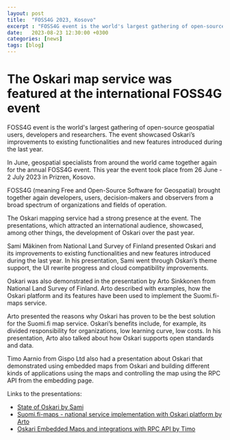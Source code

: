 ```yaml
---
layout: post
title:  "FOSS4G 2023, Kosovo"
excerpt : "FOSS4G event is the world's largest gathering of open-source geospatial users, developers and researchers. The event showcased Oskari’s improvements to existing functionalities and new features introduced during the last year."
date:   2023-08-23 12:30:00 +0300
categories: [news]
tags: [blog]
---
```

# The Oskari map service was featured at the international FOSS4G event

FOSS4G event is the world's largest gathering of open-source geospatial users, developers and researchers. The event showcased Oskari’s improvements to existing functionalities and new features introduced during the last year.

In June, geospatial specialists from around the world came together again for the annual FOSS4G event. This year the event took place from 26 June - 2 July 2023 in Prizren, Kosovo.  

FOSS4G (meaning Free and Open-Source Software for Geospatial) brought together again developers, users, decision-makers and observers from a broad spectrum of organizations and fields of operation. 

The Oskari mapping service had a strong presence at the event. The presentations, which attracted an international audience, showcased, among other things, the development of Oskari over the past year.

Sami Mäkinen from National Land Survey of Finland presented Oskari and its improvements to existing functionalities and new features introduced during the last year. In his presentation, Sami went through Oskari’s theme support, the UI rewrite progress and cloud compatibility improvements. 

Oskari was also demonstrated in the presentation by Arto Sinkkonen from National Land Survey of Finland. Arto described with examples, how the Oskari platform and its features have been used to implement the Suomi.fi-maps service. 

Arto presented the reasons why Oskari has proven to be the best solution for the Suomi.fi map service. Oskari’s benefits include, for example, its divided responsibility for organizations, low learning curve, low costs. In his presentation, Arto also talked about how Oskari supports open standards and data. 

Timo Aarnio from Gispo Ltd also had a presentation about Oskari that demonstrated using embedded maps from Oskari and building different kinds of applications using the maps and controlling the map using the RPC API from the embedding page.

Links to the presentations:
- [State of Oskari by Sami](https://www.youtube.com/watch?v=8XosKFZAkdM&list=PLqa06jy1NEM2Kna9Gt_LDKZHv1dl4xUoZ&index=27)
- [Suomi.fi-maps - national service implementation with Oskari platform by Arto](https://www.youtube.com/watch?v=5RzcOl95wFs&list=PLqa06jy1NEM2Kna9Gt_LDKZHv1dl4xUoZ&index=25)
- [Oskari Embedded Maps and integrations with RPC API by Timo](https://www.youtube.com/watch?v=W9mNCarcpQs&list=PLqa06jy1NEM2Kna9Gt_LDKZHv1dl4xUoZ&index=28)